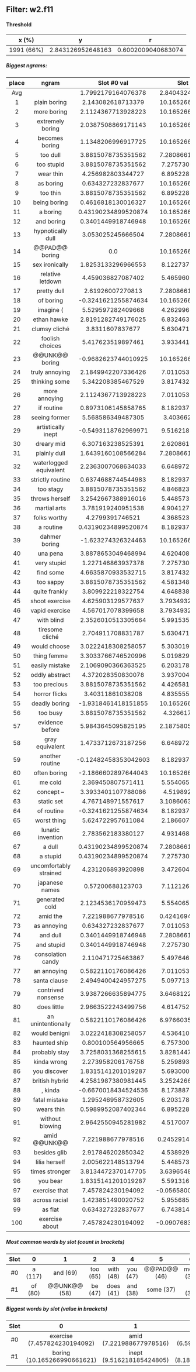 ## Filter: w2.f11
#### Threshold
x (%) | y | r
:--: | :--: | :--:
1991 (66%) | 2.843126952648163 | 0.6002009040683074
##### Biggest ngrams:
place | ngram | Slot #0 val | Slot #1 val | sum
:--: | :--: | :--: | :--: | :--: 
Avg | | 1.7992179164076378 | 2.8404324168478765 | | 
1 | plain boring | 2.143082618713379 | 10.165266990661621 | 12.308349609375
2 | more boring | 2.1124367713928223 | 10.165266990661621 | 12.277703762054443
3 | extremely boring | 2.0387508869171143 | 10.165266990661621 | 12.204017877578735
4 | becomes boring | 1.1348206996917725 | 10.165266990661621 | 11.300087690353394
5 | too dull | 3.8815078735351562 | 7.2808661460876465 | 11.162374019622803
6 | too stupid | 3.8815078735351562 | 7.275730133056641 | 11.157238006591797
7 | wear thin | 4.256982803344727 | 6.895228385925293 | 11.15221118927002
8 | as boring | 0.634327232837677 | 10.165266990661621 | 10.799594223499298
9 | too thin | 3.8815078735351562 | 6.895228385925293 | 10.77673625946045
10 | being boring | 0.4616818130016327 | 10.165266990661621 | 10.626948803663254
11 | a boring | 0.43190234899520874 | 10.165266990661621 | 10.59716933965683
12 | and boring | 0.3401449918746948 | 10.165266990661621 | 10.505411982536316
13 | hypnotically dull | 3.053025245666504 | 7.2808661460876465 | 10.33389139175415
14 | @@PAD@@ boring | 0.0 | 10.165266990661621 | 10.165266990661621
15 | sex ironically | 1.8253133296966553 | 8.122737884521484 | 9.94805121421814
16 | relative letdown | 4.459036827087402 | 5.465960502624512 | 9.924997329711914
17 | pretty dull | 2.61926007270813 | 7.2808661460876465 | 9.900126218795776
18 | of boring | -0.3241621255874634 | 10.165266990661621 | 9.841104865074158
19 | imagine ( | 5.529597282409668 | 4.262996673583984 | 9.792593955993652
20 | ethan hawke | 2.8191282749176025 | 6.832463264465332 | 9.651591539382935
21 | clumsy cliché | 3.8311607837677 | 5.630471706390381 | 9.461632490158081
22 | foolish choices | 5.417623519897461 | 3.933441400527954 | 9.351064920425415
23 | @@UNK@@ boring | -0.9682623744010925 | 10.165266990661621 | 9.197004616260529
24 | truly annoying | 2.1849942207336426 | 7.011053085327148 | 9.196047306060791
25 | thinking some | 5.342208385467529 | 3.817432403564453 | 9.159640789031982
26 | more annoying | 2.1124367713928223 | 7.011053085327148 | 9.12348985671997
27 | if routine | 0.8973106145858765 | 8.182937622070312 | 9.080248236656189
28 | seeing former | 5.568586349487305 | 3.40366268157959 | 8.972249031066895
29 | artistically inept | -0.5493118762969971 | 9.516218185424805 | 8.966906309127808
30 | dreary mid | 6.307163238525391 | 2.620861053466797 | 8.928024291992188
31 | plainly dull | 1.6439160108566284 | 7.2808661460876465 | 8.924782156944275
32 | waterlogged equivalent | 2.2363007068634033 | 6.648972511291504 | 8.885273218154907
33 | strictly routine | 0.6374688744544983 | 8.182937622070312 | 8.82040649652481
34 | too stagy | 3.8815078735351562 | 4.846823215484619 | 8.728331089019775
35 | throws herself | 3.2542667388916016 | 5.448573112487793 | 8.702839851379395
36 | martial arts | 3.781919240951538 | 4.904127597808838 | 8.686046838760376
37 | folks worthy | 4.2799391746521 | 4.368523597717285 | 8.648462772369385
38 | a routine | 0.43190234899520874 | 8.182937622070312 | 8.614839971065521
39 | dahmer boring | -1.623274326324463 | 10.165266990661621 | 8.541992664337158
40 | una pena | 3.8878653049468994 | 4.620408058166504 | 8.508273363113403
41 | very stupid | 1.227146863937378 | 7.275730133056641 | 8.502876996994019
42 | find some | 4.6635870933532715 | 3.817432403564453 | 8.481019496917725
43 | too sappy | 3.8815078735351562 | 4.581348419189453 | 8.46285629272461
44 | quite frankly | 3.809922218322754 | 4.648838043212891 | 8.458760261535645
45 | shoot exercise | 4.625903129577637 | 3.7934932708740234 | 8.41939640045166
46 | vapid exercise | 4.567017078399658 | 3.7934932708740234 | 8.360510349273682
47 | with blind | 2.3526010513305664 | 5.991535663604736 | 8.344136714935303
48 | tiresome cliché | 2.704911708831787 | 5.630471706390381 | 8.335383415222168
49 | would choose | 3.0222418308258057 | 5.303019046783447 | 8.325260877609253
50 | thing femme | 3.3033766746520996 | 5.019829750061035 | 8.323206424713135
51 | easily mistake | 2.1069090366363525 | 6.203178405761719 | 8.310087442398071
52 | oddly abstract | 4.372028350830078 | 3.937004804611206 | 8.309033155441284
53 | too precious | 3.8815078735351562 | 4.426581382751465 | 8.308089256286621
54 | horror flicks | 3.40311861038208 | 4.835555076599121 | 8.238673686981201
55 | deadly boring | -1.9318461418151855 | 10.165266990661621 | 8.233420848846436
56 | too busy | 3.8815078735351562 | 4.32661771774292 | 8.208125591278076
57 | evidence before | 5.9843645095825195 | 2.1875805854797363 | 8.171945095062256
58 | gray equivalent | 1.4733712673187256 | 6.648972511291504 | 8.12234377861023
59 | another routine | -0.12482458353042603 | 8.182937622070312 | 8.058113038539886
60 | often boring | -2.1866602897644043 | 10.165266990661621 | 7.978606700897217
61 | me cold | 2.369450807571411 | 5.554065704345703 | 7.923516511917114
62 | concept – | 3.3933401107788086 | 4.51989221572876 | 7.913232326507568
63 | static set | 4.767148971557617 | 3.1086063385009766 | 7.875755310058594
64 | of routine | -0.3241621255874634 | 8.182937622070312 | 7.858775496482849
65 | worst thing | 5.624722957611084 | 2.186607599258423 | 7.811330556869507
66 | lunatic invention | 2.783562183380127 | 4.931468486785889 | 7.715030670166016
67 | a dull | 0.43190234899520874 | 7.2808661460876465 | 7.712768495082855
68 | a stupid | 0.43190234899520874 | 7.275730133056641 | 7.707632482051849
69 | uncomfortably strained | 4.231206893920898 | 3.472604751586914 | 7.7038116455078125
70 | japanese names | 0.57200688123703 | 7.112126350402832 | 7.684133231639862
71 | generated cold | 2.1234536170959473 | 5.554065704345703 | 7.67751932144165
72 | amid the | 7.221988677978516 | 0.4241694211959839 | 7.6461580991744995
73 | as annoying | 0.634327232837677 | 7.011053085327148 | 7.645380318164825
74 | and dull | 0.3401449918746948 | 7.2808661460876465 | 7.621011137962341
75 | and stupid | 0.3401449918746948 | 7.275730133056641 | 7.6158751249313354
76 | consolation candy | 2.110471725463867 | 5.497646331787109 | 7.608118057250977
77 | an annoying | 0.5822110176086426 | 7.011053085327148 | 7.593264102935791
78 | santa clause | 2.4949400424957275 | 5.097713947296143 | 7.59265398979187
79 | contrived nonsense | 3.9387266635894775 | 3.6468122005462646 | 7.585538864135742
80 | does little | 2.9663522243499756 | 4.614752769470215 | 7.58110499382019
81 | an unintentionally | 0.5822110176086426 | 6.9766035079956055 | 7.558814525604248
82 | would benigni | 3.0222418308258057 | 4.536410331726074 | 7.55865216255188
83 | haunted ship | 0.800100564956665 | 6.757300853729248 | 7.557401418685913
84 | probably stay | 3.7258031368255615 | 3.8281447887420654 | 7.553947925567627
85 | kinda wrong | 2.273958206176758 | 5.259893417358398 | 7.533851623535156
86 | you discover | 1.8315141201019287 | 5.693000793457031 | 7.52451491355896
87 | british hybrid | 4.2581987380981445 | 3.2524266242980957 | 7.51062536239624
88 | , kinda | -0.6670018434524536 | 8.173887252807617 | 7.506885409355164
89 | fatal mistake | 1.295246958732605 | 6.203178405761719 | 7.498425364494324
90 | wears thin | 0.5989952087402344 | 6.895228385925293 | 7.494223594665527
91 | without blowing | 2.9642550945281982 | 4.517007827758789 | 7.481262922286987
92 | amid @@UNK@@ | 7.221988677978516 | 0.24529141187667847 | 7.467280089855194
93 | besides glib | 2.917846202850342 | 4.538929462432861 | 7.456775665283203
94 | lilia herself | 2.005622148513794 | 5.448573112487793 | 7.454195261001587
95 | times stronger | 3.8134472370147705 | 3.6396548748016357 | 7.453102111816406
96 | you bear | 1.8315141201019287 | 5.591316223144531 | 7.42283034324646
97 | exercise that | 7.457824230194092 | -0.05658000707626343 | 7.401244223117828
98 | across racial | 1.423851490020752 | 5.955685615539551 | 7.379537105560303
99 | as flat | 0.634327232837677 | 6.743814468383789 | 7.378141701221466
100 | exercise about | 7.457824230194092 | -0.09076833724975586 | 7.367055892944336
##### Most common words by slot (count in brackets)
Slot | 0 | 1 | 2 | 3 | 4 | 5 | 6 | 7 | 8 | 9 | 10 | 11 | 12 | 13 | 14 | 15 | 16 | 17 | 18 | 19 | 20 | 21 | 22 | 23 | 24 | 25 | 26 | 27 | 28 | 29
 :--: | :--: | :--: | :--: | :--: | :--: | :--: | :--: | :--: | :--: | :--: | :--: | :--: | :--: | :--: | :--: | :--: | :--: | :--: | :--: | :--: | :--: | :--: | :--: | :--: | :--: | :--: | :--: | :--: | :--: | :--:
#0 | a (117) | and (69) | too (65) | with (48) | you (47) | @@PAD@@ (46) | more (30) | of (29) | @@UNK@@ (29) | , (29) | would (25) | as (24) | may (24) | it (21) | we (18) | your (17) | quite (15) | exercise (15) | long (15) | can (15) | the (14) | thing (13) | about (13) | worst (12) | an (12) | probably (12) | " (12) | ' (12) | imagine (11) | without (11)
#1 | of (80) | @@UNK@@ (58) | be (47) | does (41) | and (38) | some (37) | ( (36) | little (35) | up (27) | dull (26) | have (22) | on (21) | the (18) | can (18) | but (18) | our (17) | boring (16) | plot (16) | lacks (15) | many (15) | material (14) | get (14) | heart (14) | from (13) | it (12) | before (10) | in (10) | as (10) | is (10) | that (9)
##### Biggest words by slot (value in brackets)
Slot | 0 | 1 | 2 | 3 | 4 | 5 | 6 | 7 | 8 | 9 | 10 | 11 | 12 | 13 | 14 | 15 | 16 | 17 | 18 | 19 | 20 | 21 | 22 | 23 | 24 | 25 | 26 | 27 | 28 | 29
 :--: | :--: | :--: | :--: | :--: | :--: | :--: | :--: | :--: | :--: | :--: | :--: | :--: | :--: | :--: | :--: | :--: | :--: | :--: | :--: | :--: | :--: | :--: | :--: | :--: | :--: | :--: | :--: | :--: | :--: | :--:
#0 | exercise (7.457824230194092) | amid (7.221988677978516) | scant (6.59314489364624) | benigni (6.410726070404053) | letting (6.395601272583008) | nasty (6.380251407623291) | dreary (6.307163238525391) | evidence (5.9843645095825195) | demonstrates (5.931710720062256) | depths (5.832427024841309) | naturally (5.789126873016357) | status (5.779200553894043) | worst (5.624722957611084) | seeing (5.568586349487305) | sweetness (5.552940368652344) | ho (5.542514801025391) | imagine (5.529597282409668) | friends (5.47577428817749) | thank (5.469215393066406) | foolish (5.417623519897461) | results (5.381440162658691) | thinking (5.342208385467529) | unintentional (5.272596836090088) | pretensions (5.167412757873535) | sell (4.902373313903809) | ticket (4.835561752319336) | static (4.767148971557617) | packs (4.765588283538818) | effort (4.745701789855957) | care (4.667501449584961)
#1 | boring (10.165266990661621) | inept (9.516218185424805) | routine (8.182937622070312) | kinda (8.173887252807617) | ironically (8.122737884521484) | pulp (7.439838886260986) | proportions (7.381686210632324) | dull (7.2808661460876465) | stupid (7.275730133056641) | plodding (7.163516998291016) | names (7.112126350402832) | annoying (7.011053085327148) | unintentionally (6.9766035079956055) | thin (6.895228385925293) | hawke (6.832463264465332) | criticism (6.819026470184326) | grating (6.793713569641113) | ship (6.757300853729248) | flat (6.743814468383789) | equivalent (6.648972511291504) | clichd (6.596685409545898) | passable (6.569663047790527) | opportunities (6.553802013397217) | listless (6.4397454261779785) | hokum (6.41815710067749) | cheesy (6.251418113708496) | raunch (6.226676940917969) | mistake (6.203178405761719) | alas (6.171151161193848) | propaganda (6.136590957641602)
